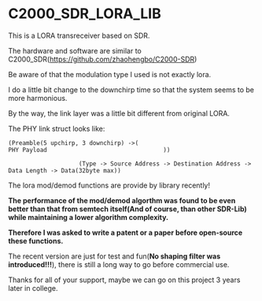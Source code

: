 # C2000_SDR_LORA_LIB

 This is a LORA transreceiver based on SDR.
 
 The hardware and software are similar to C2000_SDR(https://github.com/zhaohengbo/C2000-SDR)
 
 Be aware of that the modulation type I used is not exactly lora.
 
 I do a little bit change to the downchirp time so that the system seems to be more harmonious.
 
 By the way, the link layer was a little bit different from original LORA.
 
 The PHY link struct looks like:

	(Preamble(5 upchirp, 3 downchirp) ->(                                   PHY Payload                                 ))

					    (Type -> Source Address -> Destination Address -> Data Length -> Data(32byte max))
 
 The lora mod/demod functions are provide by library recently!
 
 **The performance of the mod/demod algorthm was found to be even better than that from semtech itself(And of course, than other SDR-Lib) while maintaining a lower algorithm complexity.**
 
 **Therefore I was asked to write a patent or a paper before open-source these functions.**
 
 The recent version are just for test and fun(**No shaping filter was introduced!!!**), there is still a long way to go before commercial use.
 
 Thanks for all of your support, maybe we can go on this project 3 years later in college.
